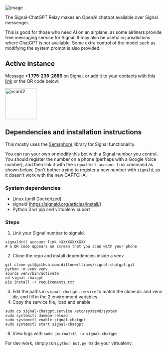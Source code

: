 ![image](https://github.com/dillonwilliams/signal-chatgpt/assets/1835005/e5e5aa18-4d5e-49ed-8650-785a4c3ab3a4)


The Signal-ChatGPT Relay makes an OpenAI chatbot available over Signal messenger.

This is good for those who need AI on an airplane, as some airliners provide free messaging service for Signal. It may also be useful in jurisdictions where ChatGPT is not available. Some extra control of the model such as modifying the system prompt is also provided.

## Active instance
Message __+1 775-235-2686__ on Signal, or add it to your contacts with [this link](vcard.vcf?raw=1) or the QR code below. 

<img width="100" alt="vcard2" src="https://github.com/dillonwilliams/signal-chatgpt/assets/1835005/e72b8a18-73e0-4576-873f-678334cc6308">


## Dependencies and installation instructions
This mostly uses the [Semaphore](https://github.com/lwesterhof/semaphore) library for Signal functionality. 

You can run your own or modify this bot with a Signal number you control. You should register the number on a phone (perhaps with a Google Voice number), and then link it with the `signaldctl account link` command as shown below. Don't bother trying to register a new number with `signald`, as it doesn't work with the new CAPTCHA. 

### System dependencies
* Linux (until Dockerized)
* signald (https://signald.org/articles/install/)
* Python 3 w/ pip and virtualenv suport

### Steps
1. Link your Signal number to signald.
```
signaldctl account link +XXXXXXXXXXX
# a QR code appears on screen that you scan with your phone
```
2. Clone the repo and install dependencies inside a venv
```
git clone git@github.com:dillonwilliams/signal-chatgpt.git
python -m venv venv
source venv/bin/activate
cd signal-chatgpt
pip install -r requirements.txt
```
3. Edit the paths in `signal-chatgpt.service` to match the clone dir and venv dir, and fill in the 2 environment variables.
4. Copy the service file, load and enable
```
sudo cp signal-chatgpt.service /etc/systemd/system
sudo systemctl daemon-reload
sudo systemctl enable signal-chatgpt
sudo systemctl start signal-chatgpt
```
6. View logs with `sudo journalctl -u signal-chatgpt`

For dev work, simply run `python bot.py` inside your virtualenv.


